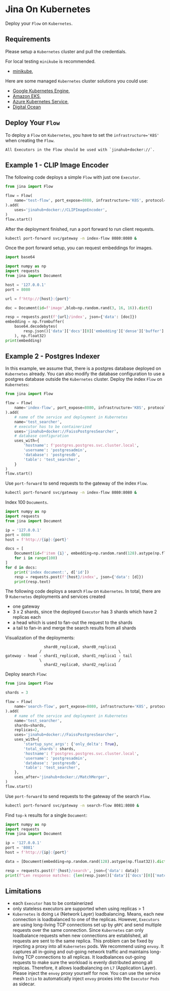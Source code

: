 # Jina On Kubernetes

Deploy your `Flow` on `Kubernetes`.
## Requirements
Please setup a `Kubernetes` cluster and pull the credentials.

For local testing `minikube` is recommended.
- [minikube](https://minikube.sigs.k8s.io/docs/start/), 
  
Here are some managed `Kubernetes` cluster solutions you could use:
- [Google Kubernetes Engine](https://cloud.google.com/kubernetes-engine),
- [Amazon EKS](https://aws.amazon.com/eks),
- [Azure Kubernetes Service](https://azure.microsoft.com/en-us/services/kubernetes-service),
- [Digital Ocean](https://www.digitalocean.com/products/kubernetes/)
  
## Deploy Your `Flow`
To deploy a `Flow` on `Kubernetes`, you have to set the `infrastructure='K8S'` when creating the `Flow`.
```{caution}
All Executors in the Flow should be used with `jinahub+docker://`.
```

## Example 1 - CLIP Image Encoder
The following code deploys a simple `Flow` with just one `Executor`.
```python
from jina import Flow

flow = Flow(
    name='test-flow', port_expose=8080, infrastructure='K8S', protocol='http'
).add(
    uses='jinahub+docker://CLIPImageEncoder',
)
flow.start()

```
After the deployment finished, run a port forward to run client requests.
```bash
kubectl port-forward svc/gateway -n index-flow 8080:8080 &
```

Once the port forward setup, you can request embeddings for images.
```python
import base64

import numpy as np
import requests
from jina import Document

host = '127.0.0.1'
port = 8080

url = f'http://{host}:{port}'

doc = Document(id=f'image',blob=np.random.rand(3, 16, 16)).dict()

resp = requests.post(f'{url}/index', json={'data': [doc]})
embedding = np.frombuffer(
    base64.decodebytes(
        resp.json()['data']['docs'][0]['embedding']['dense']['buffer'].encode()
    ), np.float32)
print(embedding)

```


## Example 2 - Postgres Indexer
In this example, we assume that, there is a postgres database deployed on `Kubernetes` already. 
You can also modify the database configuration to use a postgres database outside the `Kubernetes` cluster.
Deploy the index `Flow` on `Kubernetes`:
```python
from jina import Flow

flow = Flow(
    name='index-flow', port_expose=8080, infrastructure='K8S', protocol='http'
).add(
    # name of the service and deployment in Kubernetes
    name='test_searcher',
    # executor has to be containerized
    uses='jinahub+docker://FaissPostgresSearcher',
    # database configuration
    uses_with={
        'hostname': f'postgres.postgres.svc.cluster.local',
        'username': 'postgresadmin',
        'database': 'postgresdb',
        'table': 'test_searcher',
    }
)
flow.start()
```
Use `port-forward` to send requests to the gateway of the index `Flow`.
```bash
kubectl port-forward svc/gateway -n index-flow 8080:8080 &
```

Index 100 `Documents`.
```python
import numpy as np
import requests
from jina import Document

ip = '127.0.0.1'
port = 8080
host = f'http://{ip}:{port}'

docs = [
    Document(id=f'item {i}', embedding=np.random.rand(128).astype(np.float32)).dict()
    for i in range(100)
]
for d in docs:
    print('index document:', d['id'])
    resp = requests.post(f'{host}/index', json={'data': [d]})
    print(resp.text)

```

The following code deploys a search `Flow` on `Kubernetes`.
In total, there are 9 `Kubernetes` deployments and services created 
- one gateway
- 3 x 2 shards, since the deployed `Executor` has 3 shards which have 2 replicas each
- a head which is used to fan-out the request to the shards
- a tail to fan-in and merge the search results from all shards

Visualization of the deployments:
```
                 shard0_replica0, shard0_replica1
               /                                  \
gateway - head - shard1_replica0, shard1_replica1 - tail 
               \                                  /
                 shard2_replica0, shard2_replica1
```
Deploy search `Flow`:
```python
from jina import Flow

shards = 3

flow = Flow(
    name='search-flow', port_expose=8080, infrastructure='K8S', protocol='http'
).add(
    # name of the service and deployment in Kubernetes
    name='test_searcher',
    shards=shards,
    replicas=2,
    uses='jinahub+docker://FaissPostgresSearcher',
    uses_with={
        'startup_sync_args': {'only_delta': True},
        'total_shards': shards,
        'hostname': f'postgres.postgres.svc.cluster.local',
        'username': 'postgresadmin',
        'database': 'postgresdb',
        'table': 'test_searcher',
    },
    uses_after='jinahub+docker://MatchMerger',
)
flow.start()
```
Use `port-forward` to send requests to the gateway of the search `Flow`.
```bash
kubectl port-forward svc/gateway -n search-flow 8081:8080 &
```

Find `top-k` results for a single `Document`:
```python
import numpy as np
import requests
from jina import Document

ip = '127.0.0.1'
port = '8081'
host = f'http://{ip}:{port}'

data = [Document(embedding=np.random.rand(128).astype(np.float32)).dict()]

resp = requests.post(f'{host}/search', json={'data': data})
print(f"Len response matches: {len(resp.json()['data']['docs'][0]['matches'])}")
```

## Limitations
- each `Executor` has to be containerized
- only stateless executors are supported when using replicas > 1
- `Kubernetes` is doing `L4` (Network Layer) loadbalancing. 
  Means, each new connection is loadbalanced to one of the replicas.
  However, `Executors` are using long-living TCP connections set up by `gRPC` 
  and send multiple requests over the same connection. 
  Since `Kubernetes` can only loadbalance requests when new connections are established, 
  all requests are sent to the same replica.
  This problem can be fixed by injecting a proxy into all `Kubernetes` pods.
  We recommend using `envoy`. It captures all in-going and out-going network traffic and
  maintains long-living TCP connections to all replicas. 
  It loadbalances out-going requests to make sure the workload is evenly distributed among all replicas.
  Therefore, it allows loadbalancing on `L7` (Application Layer).
  Please inject the `envoy` proxy yourself for now.
  You can use the service mesh `Istio` to automatically inject `envoy` proxies into the `Executor` `Pods` as sidecar.
  